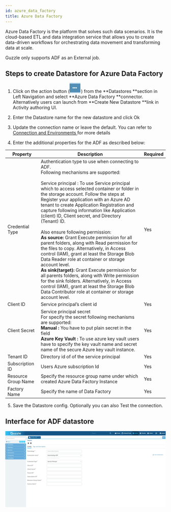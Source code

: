 ```yaml
---
id: azure_data_factory
title: Azure Data Factory
---
```


Azure Data Factory is the platform that solves such data scenarios. It is the cloud-based ETL and data integration service that allows you to create data-driven workflows for orchestrating data movement and transforming data at scale.

Guzzle only supports ADF as an External job. 

## Steps to create Datastore  for Azure Data Factory

1. Click on the action button (![image alt text](/img/docs/how-to-guides/datastores/action_button.png)) from the **Datastores **section in Left Navigation and select **Azure Data Factory **connector. Alternatively users can launch from **Create New Datastore **link in Activity authoring UI.

2. Enter the Datastore name for the new datastore and click Ok

3. Update the connection name or leave the default. You can refer to [Connection and Environments ](http://http) for more details

4. Enter the additional properties for the ADF as described below:

|Property|Description|Required|
|--- |--- |--- |
|Credential Type|Authentication type to use when connecting to ADF.<br />Following mechanisms are supported:<br/><br/>Service principal : To use Service principal which to access selected container or folder in the storage account. Follow the steps at Register your application with an Azure AD tenant to create Application Registration and capture following information like Application (client) ID, Client secret, and Directory (Tenant) ID.<br/><br/>Also ensure following permission:<br/>**As source:** Grant Execute permission for all  parent folders, along with Read permission for the files to copy. Alternatively, in Access control (IAM), grant at least the Storage Blob Data Reader role at container or storage account level.<br/> **As sink(target):** Grant Execute permission for all parents folders, along with Write permission for the sink folders. Alternatively, in Access control (IAM), grant at least the Storage Blob Data Contributor role at container or storage account level.|Yes|
|Client ID|Service principal’s client id|Yes|
|Client Secret|Service principal secret<br/>For specify the secret following mechanisms are supported:<br/>**Manual :** You have to put plain secret in the field<br/>**Azure Key Vault :** To use azure key vault users have to specify the key vault name and secret name of the secure Azure key vault instance.|Yes|
|Tenant ID|Directory id of of the service principal|Yes|
|Subscription ID|Users Azure subscription Id|Yes|
|Resource Group Name|Specify the resource group name under which created Azure Data Factory Instance|Yes|
|Factory Name|Specify the name of Data Factory|Yes|


5. Save the Datastore config. Optionally you can also Test the connection. 

## Interface for ADF datastore

![image alt text](/img/docs/how-to-guides/datastores/ADF_1.jpg)

